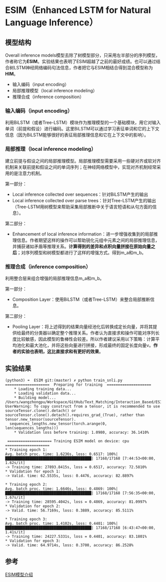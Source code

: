# ESIM（Enhanced LSTM for Natural Language Inference）

## 模型结构

Overall inference models模型去除了树模型部分，只采用左半部分的序列模型，作者称它为**ESIM**。实验结果也表明了ESIM超越了之前的最好成绩。也可以通过结合树LSTM神经网络编码句法信息，作者把它与ESIM相结合得到混合模型称为**HIM**。

* 输入编码（input encoding）
* 局部推理模型（local inference modeling）
* 推理合成（inference composition）

### 输入编码（input encoding）

利用BiLSTM（或者Tree-LSTM）模块作为推理模型的一个基础模块，用它对输入单词（前提和假设）进行编码。这里BiLSTM可以通过学习表征单词和它的上下文信息（因为BiLSTM能够很好的表征局部推理信息和它在上下文中的影响）。

### 局部推理（local inference modeling）

建立前提与假设之间的局部推理模型。局部推理模型需要采用一些硬对齐或软对齐机制来关联前提和假设之间的单词序列；在神经网络模型中，实现对齐机制经常采用的是注意力机制。

第一部分：
* Local inference collected over sequences：针对BiLSTM产生的输出
* Local inference collected over parse trees：针对Tree-LSTM产生的输出（Tree-LSTM用树模型来帮助采集局部推断中关于语言短语和从句方面的信息）。

第二部分：
* Enhancement of local inference information：进一步增强收集到的局部推理信息。作者期望这样的操作可以帮助锐化元组中元素之间的局部推理信息，并捕获诸如矛盾等推理关系。**计算得到的差异和点积向量拼接在原始向量之后**；对序列模型和树模型都进行了这样的增强方式。得到m\_a和m\_b。

### 推理合成（inference composition）

利用整合层来组合增强的局部推理信息m\_a和m\_b。

第一部分：
* Composition Layer：使用BiLSTM（或者Tree-LSTM）来整合局部推断信息。

第二部分：
* Pooling Layer：将上述得到的结果向量经池化后转换成定长向量，并将其提供给最终的分类器以确定整个推理关系。作者认为直接求和操作可能对序列长度比较敏感，因此模型的鲁棒性会较差。所以作者建议采用以下策略：计算平均池化和最大池化，并将这些向量进行拼接，形成最终的固定长度向量v。**作者的实验也表明，这比直接求和有更好的效果**。

## 实验结果

```
(python3) ➜  ESIM git:(master) ✗ python train_snli.py
====================  Preparing for training  ====================
	* Loading training data...
	* Loading validation data...
	* Building model...
/Users/wangzhongpu/Workspace/GitHub/Text_Matching/Interaction_Based/ESIM/layers/encoder.py:34: UserWarning: To copy construct from a tensor, it is recommended to use sourceTensor.clone().detach() or sourceTensor.clone().detach().requires_grad_(True), rather than tensor.new_tensor(sourceTensor).
  sequences_lengths.new_tensor(torch.arange(0, len(sequences_lengths)))
	* Validation loss before training: 1.0980, accuracy: 36.1410%

 ==================== Training ESIM model on device: cpu ====================
* Training epoch 1:
Avg. batch proc. time: 1.6236s, loss: 0.6517: 100%|███████████████████████████████████████| 17168/17168 [7:44:53<00:00,  1.62s/it]
-> Training time: 27893.8415s, loss = 0.6517, accuracy: 72.5810%
* Validation for epoch 1:
-> Valid. time: 62.5535s, loss: 0.4476, accuracy: 82.8897%

* Training epoch 2:
Avg. batch proc. time: 1.6646s, loss: 0.4869: 100%|███████████████████████████████████████| 17168/17168 [7:56:35<00:00,  1.67s/it]
-> Training time: 28595.4042s, loss = 0.4869, accuracy: 81.0997%
* Validation for epoch 2:
-> Valid. time: 56.7169s, loss: 0.3889, accuracy: 85.5111%

* Training epoch 3:
Avg. batch proc. time: 1.4102s, loss: 0.4401: 100%|███████████████████████████████████████| 17168/17168 [6:43:47<00:00,  1.41s/it]
-> Training time: 24227.5331s, loss = 0.4401, accuracy: 83.1801%
* Validation for epoch 3:
-> Valid. time: 64.9714s, loss: 0.3700, accuracy: 86.2528%
```

## 参考

[ESIM模型介绍](https://zhuanlan.zhihu.com/p/86978155)

